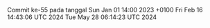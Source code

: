 Commit ke-55 pada tanggal Sun Jan 01 14:00 2023 +0100
Fri Feb 16 14:43:06 UTC 2024
Tue May 28 06:14:23 UTC 2024

